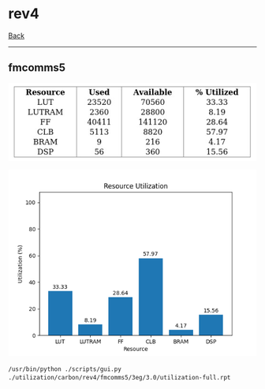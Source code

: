 # rev4

[Back](<../carbon.md>)

---

## fmcomms5

<p align="center">
	<img src="../../../../images/carbon/rev4/fmcomms5/3eg/3.0/table.jpg" />
</p>

<p align="center">
	<img src="../../../../images/carbon/rev4/fmcomms5/3eg/3.0/graph.png" />
</p>

`/usr/bin/python ./scripts/gui.py ./utilization/carbon/rev4/fmcomms5/3eg/3.0/utilization-full.rpt`

